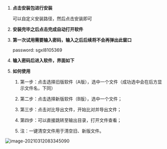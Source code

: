 1. **点击安装包进行安装**

   可以自定义安装路径，然后点击安装即可

2. **安装完毕之后点击完成自动打开软件**

3. **第一次试用需要输入密码，输入之后后续将不会再弹出此窗口**

   password: sgxl8105369

4. **输入密码后进入软件，界面如下**

5. **如何使用**

   1. 第一步：点击选择旧版软件（A版），选中一个文件（成功选中会在后方显示文件名，下同）
   2. 第二步：点击选择新版软件（B版），选中一个文件；
   
   3. 第三步：点击对比导出文件，开始比对并导出文件；
   4. 第四步：可以直接跳转至输出目录，打开文件查看；
   
   5. 注：一键清空文件用于清空旧、新版文件。

![image-20210312083345090](https://i.loli.net/2021/03/12/TxY7Oeckhaq8AmW.png)



